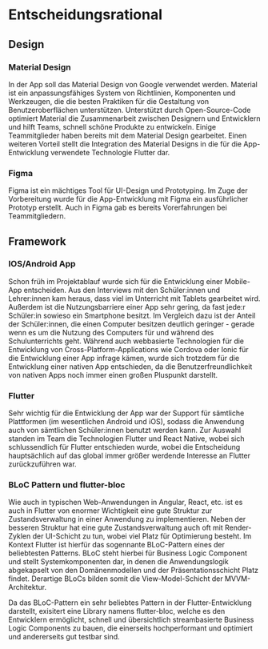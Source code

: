# Entscheidungsrational

## Design

### Material Design

In der App soll das Material Design von Google verwendet werden. Material ist ein anpassungsfähiges System von Richtlinien, Komponenten und Werkzeugen, die die besten Praktiken für die Gestaltung von Benutzeroberflächen unterstützen. Unterstützt durch Open-Source-Code optimiert Material die Zusammenarbeit zwischen Designern und Entwicklern und hilft Teams, schnell schöne Produkte zu entwickeln. Einige Teammitglieder haben bereits mit dem Material Design gearbeitet. Einen weiteren Vorteil stellt die Integration des Material Designs in die für die App-Entwicklung verwendete Technologie Flutter dar.

###  Figma

Figma ist ein mächtiges Tool für UI-Design und Prototyping. Im Zuge der Vorbereitung wurde für die App-Entwicklung mit Figma ein ausführlicher Prototyp erstellt. Auch in Figma gab es bereits Vorerfahrungen bei Teammitgliedern.

## Framework

### IOS/Android App

Schon früh im Projektablauf wurde sich für die Entwicklung einer Mobile-App entscheiden. Aus den Interviews mit den Schüler:innen und Lehrer:innen kam heraus, dass viel im Unterricht mit Tablets gearbeitet wird. Außerdem ist die Nutzungsbarriere einer App sehr gering, da fast jede:r Schüler:in sowieso ein Smartphone besitzt. Im Vergleich dazu ist der Anteil der Schüler:innen, die einen Computer besitzen deutlich geringer - gerade wenn es um die Nutzung des Computers für und während des Schulunterrichts geht. Während auch webbasierte Technologien für die Entwicklung von Cross-Platform-Applications wie Cordova oder Ionic für die Entwicklung einer App infrage kämen, wurde sich trotzdem für die Entwicklung einer nativen App entschieden, da die Benutzerfreundlichkeit von nativen Apps noch immer einen großen Pluspunkt darstellt.

### Flutter

Sehr wichtig für die Entwicklung der App war der Support für sämtliche Plattformen (im wesentlichen Android und iOS), sodass die Anwendung auch von sämtlichen Schüler:innen benutzt werden kann. Zur Auswahl standen im Team die Technologien Flutter und React Native, wobei sich schlussendlich für Flutter entschieden wurde, wobei die Entscheidung hauptsächlich auf das global immer größer werdende Interesse an Flutter zurückzuführen war.  

### BLoC Pattern und flutter-bloc 

Wie auch in typischen Web-Anwendungen in Angular, React, etc. ist es auch in Flutter von enormer Wichtigkeit eine gute Struktur zur Zustandsverwaltung in einer Anwendung zu implementieren. Neben der besseren Struktur hat eine gute Zustandsverwaltung auch oft mit Render-Zyklen der UI-Schicht zu tun, wobei viel Platz für Optimierung besteht. Im Kontext Flutter ist hierfür das sogennante BLoC-Pattern eines der beliebtesten Patterns. BLoC steht hierbei für Business Logic Component und stellt Systemkomponenten dar, in denen die Anwendungslogik abgekapselt von den Domänenmodellen und der Präsentationsschicht Platz findet. Derartige BLoCs bilden somit die View-Model-Schicht der MVVM-Architektur. 

Da das BLoC-Pattern ein sehr beliebtes Pattern in der Flutter-Entwicklung darstellt, exisitert eine Library namens flutter-bloc, welche es den Entwicklern ermöglicht, schnell und übersichtlich streambasierte Business Logic Components zu bauen, die einerseits hochperformant und optimiert und andererseits gut testbar sind.
